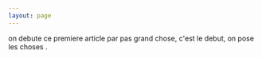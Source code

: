 ```yaml
---
layout: page
---
```


on debute ce premiere article par pas grand chose, c'est le debut, on pose les choses .
